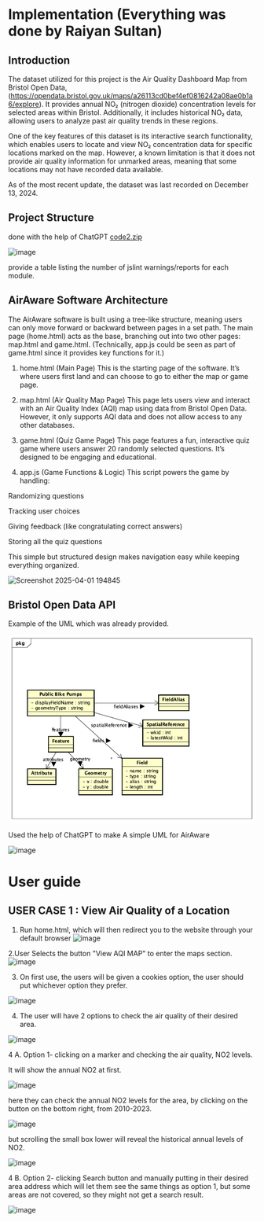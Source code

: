 # Implementation (Everything was done by Raiyan Sultan)

## Introduction
The dataset utilized for this project is the Air Quality Dashboard Map from Bristol Open Data, (https://opendata.bristol.gov.uk/maps/a26113cd0bef4ef0816242a08ae0b1a6/explore). It provides annual NO₂ (nitrogen dioxide) concentration levels for selected areas within Bristol. Additionally, it includes historical NO₂ data, allowing users to analyze past air quality trends in these regions.

One of the key features of this dataset is its interactive search functionality, which enables users to locate and view NO₂ concentration data for specific locations marked on the map. However, a known limitation is that it does not provide air quality information for unmarked areas, meaning that some locations may not have recorded data available.

As of the most recent update, the dataset was last recorded on December 13, 2024.

## Project Structure
done with the help of ChatGPT
[code2.zip](https://github.com/user-attachments/files/19555983/code2.zip)

![image](https://github.com/user-attachments/assets/caca03f6-85a6-47fd-9c9f-87cc05d0ca1a)


provide a table listing the number of jslint warnings/reports for each module.

## AirAware Software Architecture
The AirAware software is built using a tree-like structure, meaning users can only move forward or backward between pages in a set path. The main page (home.html) acts as the base, branching out into two other pages: map.html and game.html. (Technically, app.js could be seen as part of game.html since it provides key functions for it.)

1. home.html (Main Page)
This is the starting page of the software. It’s where users first land and can choose to go to either the map or game page.

2. map.html (Air Quality Map Page)
This page lets users view and interact with an Air Quality Index (AQI) map using data from Bristol Open Data. However, it only supports AQI data and does not allow access to any other databases.

3. game.html (Quiz Game Page)
This page features a fun, interactive quiz game where users answer 20 randomly selected questions. It’s designed to be engaging and educational.

4. app.js (Game Functions & Logic)
This script powers the game by handling:

Randomizing questions

Tracking user choices

Giving feedback (like congratulating correct answers)

Storing all the quiz questions

This simple but structured design makes navigation easy while keeping everything organized.

![Screenshot 2025-04-01 194845](https://github.com/user-attachments/assets/dec9c0c4-67db-44fc-8623-d8c59d343c05)

## Bristol Open Data API
Example of the UML which was already provided.

![UML Class diagrams representing JSON query results](images/class1.png)


Used the help of ChatGPT to make A simple UML for AirAware

![image](https://github.com/user-attachments/assets/4f5673a8-de06-4801-a0b1-68a49c5bc056)


# User guide

## USER CASE 1 : View Air Quality of a Location

1. Run home.html, which will then redirect you to the website through your default browser
![image](https://github.com/user-attachments/assets/f569bb72-37a4-4c37-a6e4-f5ab6d5b2843)

2.User Selects the button "View AQI MAP" to enter the maps section.
![image](https://github.com/user-attachments/assets/f08b7f22-f542-4b4d-b3a5-3016d3b11e8c)

3. On first use, the users will be given a cookies option, the user should put whichever option they prefer.

![image](https://github.com/user-attachments/assets/11e0fd5b-584c-4d2e-be07-18a3b908f92b)

4. The user will have 2 options to check the air quality of their desired area.

![image](https://github.com/user-attachments/assets/39757b9e-8480-4f7b-8997-7232e3845505)

4 A. Option 1- clicking on a marker and checking the air quality, NO2 levels.

It will show the annual NO2 at first.

![image](https://github.com/user-attachments/assets/93a5b196-f3ae-4a14-9ca6-d586b08e4993)

here they can check the annual NO2 levels for the area, by clicking on the button on the bottom right, from 2010-2023.

![image](https://github.com/user-attachments/assets/9c428db0-2243-4c30-904f-d519babbf382)


but scrolling the small box lower will reveal the historical annual levels of NO2.

![image](https://github.com/user-attachments/assets/baf4d078-84d1-4e90-b43a-9e4bbfb38f35)

4 B. Option 2- clicking Search button and manually putting in their desired area address which will let them see the same things as option 1, but some areas are not covered, so they might not get a search result.

![image](https://github.com/user-attachments/assets/39caad1d-3b53-4abf-b628-40ca351fa4f9)






